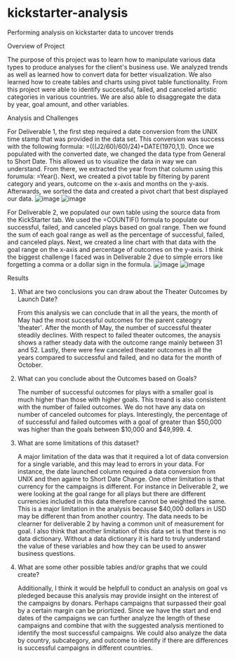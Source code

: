 # kickstarter-analysis

Performing analysis on kickstarter data to uncover trends

Overview of Project

  The purpose of this project was to learn how to manipulate various data types to produce analyses for the client's business use. We analyzed trends as well as learned how to convert data for better visualization. We also learned how to create tables and charts using pivot table functionality. From this project were able to identify successful, failed, and canceled artistic categories in various countries. We are also able to disaggregate the data by year, goal amount, and other variables. 
  
Analysis and Challenges

  For Deliverable 1, the first step required a date conversion from the UNIX time stamp that was provided in the data set. This conversion was success with the following formula: =(((J2/60)/60)/24)+DATE(1970,1,1). Once we populated with the converted date, we changed the data type from General to Short Date. This allowed us to visualize the data in way we can understand. From there, we extracted the year from that column using this forumula: =Year(). Next, we created a pivot table by filtering by parent category and years, outcome on the x-axis and months on the y-axis. Afterwards, we sorted the data and created a pivot chart that best displayed our data. 
    ![image](https://user-images.githubusercontent.com/96396696/148712019-8544766e-6f28-44ae-be93-94f2703e322c.png)
    ![image](https://user-images.githubusercontent.com/96396696/148712044-fdfac4fc-d85c-4d82-86e9-2b57a14beee9.png)
    
  For Deliverable 2, we populated our own table using the source data from the KickStarter tab. We used the =COUNTIF() formula to populate our successful, failed, and canceled plays based on goal range. Then we found the sum of each goal range as well as the percentage of successful, failed, and canceled plays. Next, we created a line chart with that data with the goal range on the x-axis and percentage of outcomes on the y-axis. I think the biggest challenge I faced was in Deliverable 2 due to simple errors like forgetting a comma or a dollar sign in the formula. 
    ![image](https://user-images.githubusercontent.com/96396696/148712088-5e267a7c-3905-4175-878c-7a1b68589f57.png)
    ![image](https://user-images.githubusercontent.com/96396696/148712095-f9c132d5-ddcd-4b15-9d43-7126b2db630c.png)

Results
  1. What are two conclusions you can draw about the Theater Outcomes by Launch Date?

     From this analysis we can conclude that in all the years, the month of May had the most successful outcomes for the parent cateogry 'theater'. After the month of May, the number of successful theater steadily declines. With respect to failed theater outcomes, the anaysis shows a rather steady data with the outcome range mainly between 31 and 52. Lastly, there were few canceled theater outcomes in all the years compared to successful and failed, and no data for the month of October.    
  2. What can you conclude about the Outcomes based on Goals?

     The number of successful outcomes for plays with a smaller goal is much higher than those with higher goals. This treand is also consistent with the number of failed outcomes. We do not have any data on number of canceled outcomes for plays. Interestingly, the percentage of of successful and failed outcomes with a goal of greater than $50,000 was higher than the goals between $10,000 and $49,999.   4. 
  3. What are some limitations of this dataset?
  
     A major limitation of the data was that it required a lot of data conversion for a single variable, and this may lead to errors in your data. For instance, the date launched column required a data conversion from UNIX and then againe to Short Date Change. One other limitation is that currency for the campaigns is different. For instance in Deliverable 2, we were looking at the goal range for all plays but there are different currencies included in this data therefore cannot be weighted the same. This is a major limitation in the analysis because $40,000 dollars in USD may be different than from another country. The data needs to be clearner for deliverable 2 by having a common unit of measurement for goal. I also think that another limitation of this data set is that there is no data dictionary. Without a data dictionary it is hard to truly understand the value of these variables and how they can be used to answer business questions.
  4. What are some other possible tables and/or graphs that we could create?
  
     Additionally, I think it would be helpfull to conduct an analysis on goal vs pledeged because this analysis may provide insight on the interest of the campaigns by donars. Perhaps campaigns that surpassed their goal by a certain margin can be priortized. Since we have the start and end dates of the campaigns we can further analyze the length of these campaigns and combine that with the suggested analysis mentioned to identify the most successful campaigns. We could also analyze the data by country, subcategory, and outcome to identify if there are differences is successful campaigns in different countries. 
